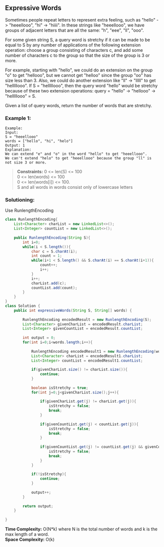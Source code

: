 ## Expressive Words

Sometimes people repeat letters to represent extra feeling, such as "hello" -> "heeellooo", "hi" -> "hiiii".  In these strings like "heeellooo", we have groups of adjacent letters that are all the same:  "h", "eee", "ll", "ooo".

For some given string S, a query word is stretchy if it can be made to be equal to S by any number of applications of the following extension operation: choose a group consisting of characters c, and add some number of characters c to the group so that the size of the group is 3 or more.

For example, starting with "hello", we could do an extension on the group "o" to get "hellooo", but we cannot get "helloo" since the group "oo" has size less than 3.  Also, we could do another extension like "ll" -> "lllll" to get "helllllooo".  If S = "helllllooo", then the query word "hello" would be stretchy because of these two extension operations: query = "hello" -> "hellooo" -> "helllllooo" = S.

Given a list of query words, return the number of words that are stretchy.   

### Example 1:
```
Example:
Input: 
S = "heeellooo"
words = ["hello", "hi", "helo"]
Output: 1
Explanation: 
We can extend "e" and "o" in the word "hello" to get "heeellooo".
We can't extend "helo" to get "heeellooo" because the group "ll" is not size 3 or more.
```



> **Constraints:** 
> 0 <= len(S) <= 100    
> 0 <= len(words) <= 100    
> 0 <= len(words[i]) <= 100.    
> S and all words in words consist only of lowercase letters  

 ### Solutioning:
Use RunlengthEncoding  

```java
class RunlengthEncoding{
    List<Character> charList = new LinkedList<>();
    List<Integer> countList = new LinkedList<>();
    
    public RunlengthEncoding(String S){
        int i=0;
        while(i < S.length()){
            char c = S.charAt(i);
            int count = 1;
            while(i+1 < S.length() && S.charAt(i) == S.charAt(i+1)){
                count++;
                i++;
            }
            i++;
            charList.add(c);
            countList.add(count);
        }
    }
}
class Solution {
    public int expressiveWords(String S, String[] words) {
        
        RunlengthEncoding encodedResult = new RunlengthEncoding(S);
        List<Character> givenCharList = encodedResult.charList;
        List<Integer> givenCountList = encodedResult.countList;
        
        int output = 0;
        for(int i=0;i<words.length;i++){
            
            RunlengthEncoding encodedResult1 = new RunlengthEncoding(words[i]);
            List<Character> charList = encodedResult1.charList;
            List<Integer> countList = encodedResult1.countList;
            
            if(givenCharList.size() != charList.size()){
                continue;
            }
            
            boolean isStretchy = true;
            for(int j=0;j<givenCharList.size();j++){
            
                if(givenCharList.get(j) != charList.get(j)){
                    isStretchy = false;
                    break;
                }
                
                if(givenCountList.get(j) < countList.get(j)){
                    isStretchy = false;
                    break;
                }
                
                if(givenCountList.get(j) != countList.get(j) && givenCountList.get(j) < 3){
                    isStretchy = false;
                    break;
                }
            }
            
            if(!isStretchy){
                continue;
            }
            
            output++;
        }
        
        return output;
    }
    
}
```  
**Time Complexity:** O(N*k) where N is the total number of words and k is the max length of a word.   
**Space Complexity:**  O(k)

